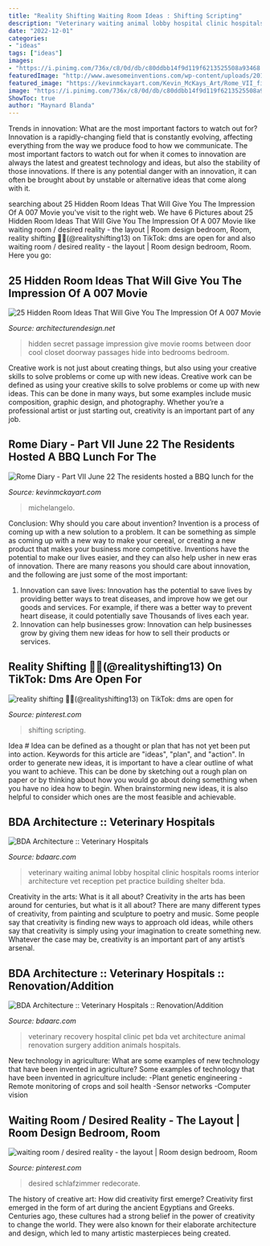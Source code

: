 ```yaml
---
title: "Reality Shifting Waiting Room Ideas : Shifting Scripting"
description: "Veterinary waiting animal lobby hospital clinic hospitals rooms interior architecture vet reception pet practice building shelter bda"
date: "2022-12-01"
categories:
- "ideas"
tags: ["ideas"]
images:
- "https://i.pinimg.com/736x/c8/0d/db/c80ddbb14f9d119f6213525508a93468.jpg"
featuredImage: "http://www.awesomeinventions.com/wp-content/uploads/2014/11/secret-room-passage.jpg"
featured_image: "https://kevinmckayart.com/Kevin_McKays_Art/Rome_VII_files/pastedGraphic_15.jpg"
image: "https://i.pinimg.com/736x/c8/0d/db/c80ddbb14f9d119f6213525508a93468.jpg"
ShowToc: true
author: "Maynard Blanda"
---
```



Trends in innovation: What are the most important factors to watch out for?
Innovation is a rapidly-changing field that is constantly evolving, affecting everything from the way we produce food to how we communicate. The most important factors to watch out for when it comes to innovation are always the latest and greatest technology and ideas, but also the stability of those innovations. If there is any potential danger with an innovation, it can often be brought about by unstable or alternative ideas that come along with it.

	

		
searching about 25 Hidden Room Ideas That Will Give You The Impression Of A 007 Movie you've visit to the right web. We have 6 Pictures about 25 Hidden Room Ideas That Will Give You The Impression Of A 007 Movie like waiting room / desired reality - the layout | Room design bedroom, Room, reality shifting 🍏💚(@realityshifting13) on TikTok: dms are open for and also waiting room / desired reality - the layout | Room design bedroom, Room. Here you go:
		
    
## 25 Hidden Room Ideas That Will Give You The Impression Of A 007 Movie

<img loading=lazy src="http://www.awesomeinventions.com/wp-content/uploads/2014/11/secret-room-passage.jpg" onerror="this.onerror=null;this.src='https://tse2.mm.bing.net/th?id=OIP.cahfqNZ59eXRtkrbpRyG-gHaKd&amp;pid=15.1';" alt="25 Hidden Room Ideas That Will Give You The Impression Of A 007 Movie">

_Source: architecturendesign.net_

>hidden secret passage impression give movie rooms between door cool closet doorway passages hide into bedrooms bedroom. 

	

Creative work is not just about creating things, but also using your creative skills to solve problems or come up with new ideas.
Creative work can be defined as using your creative skills to solve problems or come up with new ideas. This can be done in many ways, but some examples include music composition, graphic design, and photography. Whether you’re a professional artist or just starting out, creativity is an important part of any job.

    
## Rome Diary - Part VII June 22 The Residents Hosted A BBQ Lunch For The

<img loading=lazy src="https://kevinmckayart.com/Kevin_McKays_Art/Rome_VII_files/pastedGraphic_15.jpg" onerror="this.onerror=null;this.src='https://tse2.mm.bing.net/th?id=OIP.GmLY4pnYvVW68Zf1nF7QHgHaDt&amp;pid=15.1';" alt="Rome Diary - Part VII June 22 The residents hosted a BBQ lunch for the">

_Source: kevinmckayart.com_

>michelangelo. 

	

Conclusion: Why should you care about invention?
Invention is a process of coming up with a new solution to a problem. It can be something as simple as coming up with a new way to make your cereal, or creating a new product that makes your business more competitive. Inventions have the potential to make our lives easier, and they can also help usher in new eras of innovation. There are many reasons you should care about innovation, and the following are just some of the most important: 
1) Innovation can save lives: Innovation has the potential to save lives by providing better ways to treat diseases, and improve how we get our goods and services. For example, if there was a better way to prevent heart disease, it could potentially save Thousands of lives each year. 
2) Innovation can help businesses grow: Innovation can help businesses grow by giving them new ideas for how to sell their products or services.

    
## Reality Shifting 🍏💚(@realityshifting13) On TikTok: Dms Are Open For

<img loading=lazy src="https://i.pinimg.com/736x/6e/0a/ed/6e0aed077c1b9ac9286b0399832a3cf2.jpg" onerror="this.onerror=null;this.src='https://tse2.mm.bing.net/th?id=OIP.2JriJajubjxi6hIHizCv6QHaNJ&amp;pid=15.1';" alt="reality shifting 🍏💚(@realityshifting13) on TikTok: dms are open for">

_Source: pinterest.com_

>shifting scripting. 

	

Idea #
Idea can be defined as a thought or plan that has not yet been put into action. Keywords for this article are "ideas", "plan", and "action". In order to generate new ideas, it is important to have a clear outline of what you want to achieve. This can be done by sketching out a rough plan on paper or by thinking about how you would go about doing something when you have no idea how to begin. When brainstorming new ideas, it is also helpful to consider which ones are the most feasible and achievable.

    
## BDA Architecture :: Veterinary Hospitals

<img loading=lazy src="http://www.bdaarc.com/images/uploads/galleryphotos/a03-Animal-Hospital-Waiting-Room.jpg" onerror="this.onerror=null;this.src='https://tse2.mm.bing.net/th?id=OIP.lS1rNKI6E2gvshYhUgitCAHaE8&amp;pid=15.1';" alt="BDA Architecture :: Veterinary Hospitals">

_Source: bdaarc.com_

>veterinary waiting animal lobby hospital clinic hospitals rooms interior architecture vet reception pet practice building shelter bda. 

	

Creativity in the arts: What is it all about?
Creativity in the arts has been around for centuries, but what is it all about? There are many different types of creativity, from painting and sculpture to poetry and music. Some people say that creativity is finding new ways to approach old ideas, while others say that creativity is simply using your imagination to create something new. Whatever the case may be, creativity is an important part of any artist’s arsenal.

    
## BDA Architecture :: Veterinary Hospitals :: Renovation/Addition

<img loading=lazy src="http://www.bdaarc.com/images/uploads/galleryphotos/d11-Veterinary-Hospital-Recovery-Room.jpg" onerror="this.onerror=null;this.src='https://tse4.mm.bing.net/th?id=OIP.Gf946mnRwYz9-hAgTD0VrgHaE7&amp;pid=15.1';" alt="BDA Architecture :: Veterinary Hospitals :: Renovation/Addition">

_Source: bdaarc.com_

>veterinary recovery hospital clinic pet bda vet architecture animal renovation surgery addition animals hospitals. 

	

New technology in agriculture: What are some examples of new technology that have been invented in agriculture?
Some examples of technology that have been invented in agriculture include:
-Plant genetic engineering
-Remote monitoring of crops and soil health 
-Sensor networks 
-Computer vision

    
## Waiting Room / Desired Reality - The Layout | Room Design Bedroom, Room

<img loading=lazy src="https://i.pinimg.com/736x/c8/0d/db/c80ddbb14f9d119f6213525508a93468.jpg" onerror="this.onerror=null;this.src='https://tse2.mm.bing.net/th?id=OIP.C0Y0f3S8soc6lXKZmNJOqgHaFi&amp;pid=15.1';" alt="waiting room / desired reality - the layout | Room design bedroom, Room">

_Source: pinterest.com_

>desired schlafzimmer redecorate. 

	

The history of creative art: How did creativity first emerge?
Creativity first emerged in the form of art during the ancient Egyptians and Greeks. Centuries ago, these cultures had a strong belief in the power of creativity to change the world. They were also known for their elaborate architecture and design, which led to many artistic masterpieces being created.

